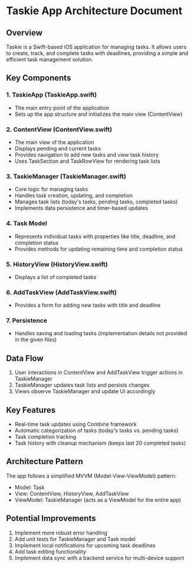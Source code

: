 # Taskie App Architecture Document

## Overview
Taskie is a Swift-based iOS application for managing tasks. It allows users to create, track, and complete tasks with deadlines, providing a simple and efficient task management solution.

## Key Components

### 1. TaskieApp (TaskieApp.swift)
- The main entry point of the application
- Sets up the app structure and initializes the main view (ContentView)

### 2. ContentView (ContentView.swift)
- The main view of the application
- Displays pending and current tasks
- Provides navigation to add new tasks and view task history
- Uses TaskSection and TaskRowView for rendering task lists

### 3. TaskieManager (TaskieManager.swift)
- Core logic for managing tasks
- Handles task creation, updating, and completion
- Manages task lists (today's tasks, pending tasks, completed tasks)
- Implements data persistence and timer-based updates

### 4. Task Model
- Represents individual tasks with properties like title, deadline, and completion status
- Provides methods for updating remaining time and completion status

### 5. HistoryView (HistoryView.swift)
- Displays a list of completed tasks

### 6. AddTaskView (AddTaskView.swift)
- Provides a form for adding new tasks with title and deadline

### 7. Persistence
- Handles saving and loading tasks (implementation details not provided in the given files)

## Data Flow
1. User interactions in ContentView and AddTaskView trigger actions in TaskieManager
2. TaskieManager updates task lists and persists changes
3. Views observe TaskieManager and update UI accordingly

## Key Features
- Real-time task updates using Combine framework
- Automatic categorization of tasks (today's tasks vs. pending tasks)
- Task completion tracking
- Task history with cleanup mechanism (keeps last 20 completed tasks)

## Architecture Pattern
The app follows a simplified MVVM (Model-View-ViewModel) pattern:
- Model: Task
- View: ContentView, HistoryView, AddTaskView
- ViewModel: TaskieManager (acts as a ViewModel for the entire app)

## Potential Improvements
1. Implement more robust error handling
2. Add unit tests for TaskieManager and Task model
3. Implement local notifications for upcoming task deadlines
4. Add task editing functionality
5. Implement data sync with a backend service for multi-device support
